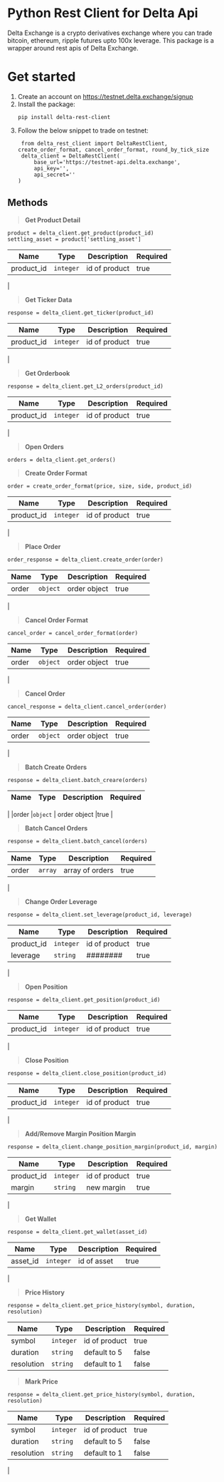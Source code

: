 # Python Rest Client for Delta Api

Delta Exchange is a crypto derivatives exchange where you can trade bitcoin, ethereum, ripple futures upto 100x leverage. This package is a wrapper around rest apis of Delta Exchange.

# Get started

1. Create an account on https://testnet.delta.exchange/signup
2. Install the package: 
	```
	pip install delta-rest-client
	```
3. Follow the below snippet to trade on testnet:
   ```
	from delta_rest_client import DeltaRestClient, create_order_format, cancel_order_format, round_by_tick_size
    delta_client = DeltaRestClient(
	    base_url='https://testnet-api.delta.exchange',
	    api_key='',
	    api_secret=''
   )
      ```

## Methods

>**Get Product Detail**
```
product = delta_client.get_product(product_id)
settling_asset = product['settling_asset']
```
|Name            |     Type                      |     Description                      |Required                         |
|----------------|-------------------------------|-------------------------------|-----------------------------|
|product_id        |`integer`                      |     id of product               |true
|

> **Get Ticker Data**
```
response = delta_client.get_ticker(product_id)
```
|Name            |     Type                      |     Description                      |Required                         |
|----------------|-------------------------------|-------------------------------|-----------------------------|
|product_id        |`integer`                    |     id of product             |true
|

> **Get Orderbook**
```
response = delta_client.get_L2_orders(product_id)
```
|Name            |     Type                      |     Description                      |Required                         |
|----------------|-------------------------------|-------------------------------|------------------------|
|product_id        |`integer`                      |     id of product              |true
|

> **Open Orders**
```
orders = delta_client.get_orders()
```

> **Create Order Format**
```
order = create_order_format(price, size, side, product_id)
```
|Name            |     Type                      |     Description                      |Required                         |
|----------------|-------------------------------|-------------------------------|-----------------------------|
|product_id        |`integer`                      |     id of product               |true
|

> **Place Order**
```
order_response = delta_client.create_order(order)
```
|Name            |     Type                      |     Description                      |Required                         |
|----------------|-------------------------------|-------------------------------|-----------------------------|
|order        |`object`                      |     order object             |true
|


> **Cancel Order Format**
```
cancel_order = cancel_order_format(order)
```
|Name            |     Type                      |     Description                      |Required                         |
|----------------|-------------------------------|-------------------------------|-----------------------------|
|order        |`object`                      |     order object             |true
|


> **Cancel Order**
```
cancel_response = delta_client.cancel_order(order)
```

|Name            |     Type                      |     Description                      |Required                         |
|----------------|-------------------------------|-------------------------------|-----------------------------|
|order        |`object`                      |     order object             |true
|

> **Batch Create Orders**
```
response = delta_client.batch_creare(orders)
```
|Name            |     Type                      |     Description                      |Required                         |
|----------------|-------------------------------|-------------------------------------|-----------------
|
|order        |`object`                          |     order object                    |true
|

> **Batch Cancel Orders**
```
response = delta_client.batch_cancel(orders)
```
|Name            |     Type                      |     Description                      |Required                         |
|----------------|-------------------------------|-------------------------------|-----------------------------|
|order           |`array`                        |    array of orders            |true
|

> **Change Order Leverage**
```
response = delta_client.set_leverage(product_id, leverage)
```
|Name            |     Type                      |     Description                      |Required                         |
|----------------|-------------------------------|-------------------------------|-----------------------------|
|product_id      |`integer`                      |     id of product             |true
|leverage        |`string`                      |     ########                   |true
|
> **Open Position**
```
response = delta_client.get_position(product_id)
```
|Name            |     Type                      |     Description                      |Required                         |
|----------------|-------------------------------|-------------------------------|-----------------------------|
|product_id        |`integer`                      |     id of product               |true
|

> **Close Position**
```
response = delta_client.close_position(product_id)
```
|Name            |     Type                      |     Description                      |Required                         |
|----------------|-------------------------------|-------------------------------|-----------------------------|
|product_id        |`integer`                      |     id of product               |true
|

> **Add/Remove Margin Position Margin**
```
response = delta_client.change_position_margin(product_id, margin)
```
|Name            |     Type                      |     Description                      |Required                         |
|----------------|-------------------------------|-------------------------------|-----------------------------|
|product_id        |`integer`                      |     id of product            |true
|margin            |`string`                      |     new margin                |true
|


> **Get Wallet**
```
response = delta_client.get_wallet(asset_id)
```
|Name            |     Type                      |     Description                      |Required                         |
|----------------|-------------------------------|-------------------------------|-----------------------------|
|asset_id        |`integer`                      |     id of asset               |true
|

> **Price History**
```
response = delta_client.get_price_history(symbol, duration, resolution) 
```
|Name            |     Type                      |     Description               |Required                         |
|----------------|-------------------------------|-------------------------------|--------------------
|symbol          |`integer`                      |     id of product             |true
|duration        |`string`                       |     default to 5         |false
|resolution      |`string`                       |     default to 1          |false

> **Mark Price**
```
response = delta_client.get_price_history(symbol, duration, resolution) 
```
|Name            |     Type                      |     Description               |Required                         |
|----------------|-------------------------------|-------------------------------|--------------------
|symbol          |`integer`                      |     id of product             |true
|duration        |`string`                       |     default to 5         |false
|resolution      |`string`                       |     default to 1          |false
|